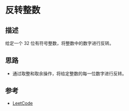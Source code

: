 # 反转整数

## 描述

给定一个 32 位有符号整数，将整数中的数字进行反转。


## 思路

- 通过取整和取余操作，将给定整数的每一位数字进行反转。


## 参考

- [LeetCode](https://leetcode-cn.com/problems/reverse-integer)
